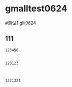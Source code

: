 # gmalltest0624

#测试1
    glli0624
 ## 111
    123456
    
    
    123123
    
    
    
    1321321